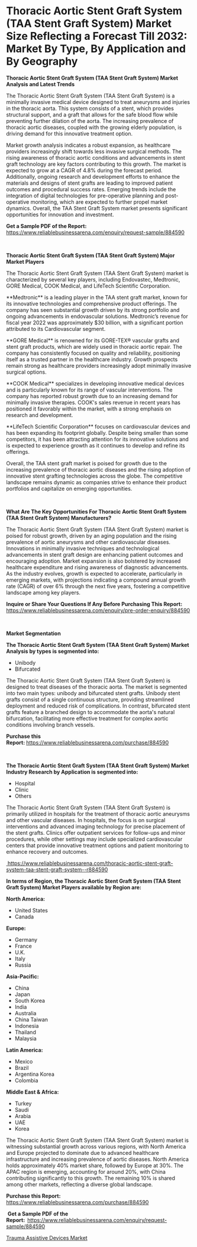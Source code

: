 <p><h1>Thoracic Aortic Stent Graft System (TAA Stent Graft System) Market Size Reflecting a Forecast Till 2032: Market By Type, By Application and By Geography</h1></p><p><strong>Thoracic Aortic Stent Graft System (TAA Stent Graft System) Market Analysis and Latest Trends</strong></p>
<p><p>The Thoracic Aortic Stent Graft System (TAA Stent Graft System) is a minimally invasive medical device designed to treat aneurysms and injuries in the thoracic aorta. This system consists of a stent, which provides structural support, and a graft that allows for the safe blood flow while preventing further dilation of the aorta. The increasing prevalence of thoracic aortic diseases, coupled with the growing elderly population, is driving demand for this innovative treatment option.</p><p>Market growth analysis indicates a robust expansion, as healthcare providers increasingly shift towards less invasive surgical methods. The rising awareness of thoracic aortic conditions and advancements in stent graft technology are key factors contributing to this growth. The market is expected to grow at a CAGR of 4.8% during the forecast period. Additionally, ongoing research and development efforts to enhance the materials and designs of stent grafts are leading to improved patient outcomes and procedural success rates. Emerging trends include the integration of digital technologies for pre-operative planning and post-operative monitoring, which are expected to further propel market dynamics. Overall, the TAA Stent Graft System market presents significant opportunities for innovation and investment.</p></p>
<p><strong>Get a Sample PDF of the Report:&nbsp;</strong> <a href="https://www.reliablebusinessarena.com/enquiry/request-sample/884590?utm_campaign=3262&utm_medium=2&utm_source=Github&utm_content=ia&utm_term=04032025&utm_id=thoracic-aortic-stent-graft-system-taa-stent-graft-system">https://www.reliablebusinessarena.com/enquiry/request-sample/884590</a></p>
<p>&nbsp;</p>
<p><strong>Thoracic Aortic Stent Graft System (TAA Stent Graft System) Major Market Players</strong></p>
<p><p>The Thoracic Aortic Stent Graft System (TAA Stent Graft System) market is characterized by several key players, including Endovastec, Medtronic, GORE Medical, COOK Medical, and LifeTech Scientific Corporation. </p><p>**Medtronic** is a leading player in the TAA stent graft market, known for its innovative technologies and comprehensive product offerings. The company has seen substantial growth driven by its strong portfolio and ongoing advancements in endovascular solutions. Medtronic’s revenue for fiscal year 2022 was approximately $30 billion, with a significant portion attributed to its Cardiovascular segment.</p><p>**GORE Medical** is renowned for its GORE-TEX® vascular grafts and stent graft products, which are widely used in thoracic aortic repair. The company has consistently focused on quality and reliability, positioning itself as a trusted partner in the healthcare industry. Growth prospects remain strong as healthcare providers increasingly adopt minimally invasive surgical options.</p><p>**COOK Medical** specializes in developing innovative medical devices and is particularly known for its range of vascular interventions. The company has reported robust growth due to an increasing demand for minimally invasive therapies. COOK's sales revenue in recent years has positioned it favorably within the market, with a strong emphasis on research and development.</p><p>**LifeTech Scientific Corporation** focuses on cardiovascular devices and has been expanding its footprint globally. Despite being smaller than some competitors, it has been attracting attention for its innovative solutions and is expected to experience growth as it continues to develop and refine its offerings.</p><p>Overall, the TAA stent graft market is poised for growth due to the increasing prevalence of thoracic aortic diseases and the rising adoption of innovative stent grafting technologies across the globe. The competitive landscape remains dynamic as companies strive to enhance their product portfolios and capitalize on emerging opportunities.</p></p>
<p>&nbsp;</p>
<p><strong>What Are The Key Opportunities For Thoracic Aortic Stent Graft System (TAA Stent Graft System) Manufacturers?</strong></p>
<p><p>The Thoracic Aortic Stent Graft System (TAA Stent Graft System) market is poised for robust growth, driven by an aging population and the rising prevalence of aortic aneurysms and other cardiovascular diseases. Innovations in minimally invasive techniques and technological advancements in stent graft design are enhancing patient outcomes and encouraging adoption. Market expansion is also bolstered by increased healthcare expenditure and rising awareness of diagnostic advancements. As the industry evolves, growth is expected to accelerate, particularly in emerging markets, with projections indicating a compound annual growth rate (CAGR) of over 6% through the next five years, fostering a competitive landscape among key players.</p></p>
<p><strong>Inquire or Share Your Questions If Any Before Purchasing This Report:</strong> <a href="https://www.reliablebusinessarena.com/enquiry/pre-order-enquiry/884590?utm_campaign=3262&utm_medium=2&utm_source=Github&utm_content=ia&utm_term=04032025&utm_id=thoracic-aortic-stent-graft-system-taa-stent-graft-system">https://www.reliablebusinessarena.com/enquiry/pre-order-enquiry/884590</a></p>
<p>&nbsp;</p>
<p><strong>Market Segmentation</strong></p>
<p><strong>The Thoracic Aortic Stent Graft System (TAA Stent Graft System) Market Analysis by types is segmented into:</strong></p>
<p><ul><li>Unibody</li><li>Bifurcated</li></ul></p>
<p><p>The Thoracic Aortic Stent Graft System (TAA Stent Graft System) is designed to treat diseases of the thoracic aorta. The market is segmented into two main types: unibody and bifurcated stent grafts. Unibody stent grafts consist of a single continuous structure, providing streamlined deployment and reduced risk of complications. In contrast, bifurcated stent grafts feature a branched design to accommodate the aorta's natural bifurcation, facilitating more effective treatment for complex aortic conditions involving branch vessels.</p></p>
<p><strong>Purchase this Report:&nbsp;</strong><a href="https://www.reliablebusinessarena.com/purchase/884590?utm_campaign=3262&utm_medium=2&utm_source=Github&utm_content=ia&utm_term=04032025&utm_id=thoracic-aortic-stent-graft-system-taa-stent-graft-system">https://www.reliablebusinessarena.com/purchase/884590</a></p>
<p>&nbsp;</p>
<p><strong>The Thoracic Aortic Stent Graft System (TAA Stent Graft System) Market Industry Research by Application is segmented into:</strong></p>
<p><ul><li>Hospital</li><li>Clinic</li><li>Others</li></ul></p>
<p><p>The Thoracic Aortic Stent Graft System (TAA Stent Graft System) is primarily utilized in hospitals for the treatment of thoracic aortic aneurysms and other vascular diseases. In hospitals, the focus is on surgical interventions and advanced imaging technology for precise placement of the stent grafts. Clinics offer outpatient services for follow-ups and minor procedures, while other settings may include specialized cardiovascular centers that provide innovative treatment options and patient monitoring to enhance recovery and outcomes.</p></p>
<p><a href="https://www.reliablebusinessarena.com/thoracic-aortic-stent-graft-system-taa-stent-graft-system--r884590?utm_campaign=3262&utm_medium=2&utm_source=Github&utm_content=ia&utm_term=04032025&utm_id=thoracic-aortic-stent-graft-system-taa-stent-graft-system">&nbsp;https://www.reliablebusinessarena.com/thoracic-aortic-stent-graft-system-taa-stent-graft-system--r884590</a></p>
<p><strong>In terms of Region, the Thoracic Aortic Stent Graft System (TAA Stent Graft System) Market Players available by Region are:</strong></p>
<p>
    <p> <strong> North America: </strong>
        <ul>
            <li>United States</li>
            <li>Canada</li>
        </ul>
        </p> 
    <p> <strong> Europe: </strong>
        <ul>
            <li>Germany</li>
            <li>France</li>
            <li>U.K.</li>
            <li>Italy</li>
            <li>Russia</li>
        </ul>
        </p> 
    <p> <strong> Asia-Pacific: </strong>
        <ul>
            <li>China</li>
            <li>Japan</li>
            <li>South Korea</li>
            <li>India</li>
            <li>Australia</li>
            <li>China Taiwan</li>
            <li>Indonesia</li>
            <li>Thailand</li>
            <li>Malaysia</li>
        </ul>
        </p> 
    <p> <strong> Latin America: </strong>
        <ul>
            <li>Mexico</li>
            <li>Brazil</li>
            <li>Argentina Korea</li>
            <li>Colombia</li>
        </ul>
        </p> 
    <p> <strong> Middle East & Africa: </strong>
        <ul>
            <li>Turkey</li>
            <li>Saudi</li>
            <li>Arabia</li>
            <li>UAE</li>
            <li>Korea</li>
        </ul>
    </p>
    </p>
<p><p>The Thoracic Aortic Stent Graft System (TAA Stent Graft System) market is witnessing substantial growth across various regions, with North America and Europe projected to dominate due to advanced healthcare infrastructure and increasing prevalence of aortic diseases. North America holds approximately 40% market share, followed by Europe at 30%. The APAC region is emerging, accounting for around 20%, with China contributing significantly to this growth. The remaining 10% is shared among other markets, reflecting a diverse global landscape.</p></p>
<p><strong>Purchase this Report: </strong><a href="https://www.reliablebusinessarena.com/purchase/884590?utm_campaign=3262&utm_medium=2&utm_source=Github&utm_content=ia&utm_term=04032025&utm_id=thoracic-aortic-stent-graft-system-taa-stent-graft-system">https://www.reliablebusinessarena.com/purchase/884590</a></p>
<p>&nbsp;<strong>Get a Sample PDF of the Report:&nbsp;&nbsp;</strong><a href="https://www.reliablebusinessarena.com/enquiry/request-sample/884590?utm_campaign=3262&utm_medium=2&utm_source=Github&utm_content=ia&utm_term=04032025&utm_id=thoracic-aortic-stent-graft-system-taa-stent-graft-system">https://www.reliablebusinessarena.com/enquiry/request-sample/884590</a></p>
<p><strong></strong></p>
<p><p><a href="https://github.com/hedbomkrahe/Market-Research-Report-List-1/blob/main/trauma-assistive-devices-market.md?utm_campaign=3262&utm_medium=2&utm_source=Github&utm_content=ia&utm_term=04032025&utm_id=thoracic-aortic-stent-graft-system-taa-stent-graft-system">Trauma Assistive Devices Market</a></p></p>